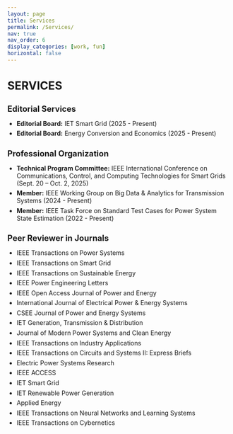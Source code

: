 ```yaml
---
layout: page
title: Services
permalink: /Services/
nav: true
nav_order: 6
display_categories: [work, fun]
horizontal: false
---
```


<section id="services">
  <h2>SERVICES</h2>

  <!-- Editorial Services -->
  <div class="service-category">
    <h3>Editorial Services</h3>
    <ul>
      <li><strong>Editorial Board:</strong> IET Smart Grid (2025 - Present)</li>
      <li><strong>Editorial Board:</strong> Energy Conversion and Economics (2025 - Present)</li>
    </ul>
  </div>

  <!-- Professional Organization -->
  <div class="service-category">
    <h3>Professional Organization</h3>
    <ul>
      <li><strong>Technical Program Committee:</strong> IEEE International Conference on Communications, Control, and Computing Technologies for Smart Grids (Sept. 20 – Oct. 2, 2025)</li>
      <li><strong>Member:</strong> IEEE Working Group on Big Data & Analytics for Transmission Systems (2024 - Present)</li>
      <li><strong>Member:</strong> IEEE Task Force on Standard Test Cases for Power System State Estimation (2022 - Present)</li>
    </ul>
  </div>

  <!-- Peer Reviewer in Journals -->
  <div class="service-category">
    <h3>Peer Reviewer in Journals</h3>
    <ul>
      <li>IEEE Transactions on Power Systems</li>
      <li>IEEE Transactions on Smart Grid</li>
      <li>IEEE Transactions on Sustainable Energy</li>
      <li>IEEE Power Engineering Letters</li>
      <li>IEEE Open Access Journal of Power and Energy</li>
      <li>International Journal of Electrical Power & Energy Systems</li>
      <li>CSEE Journal of Power and Energy Systems</li>
      <li>IET Generation, Transmission & Distribution</li>
      <li>Journal of Modern Power Systems and Clean Energy</li>
      <li>IEEE Transactions on Industry Applications</li>
      <li>IEEE Transactions on Circuits and Systems II: Express Briefs</li>
      <li>Electric Power Systems Research</li>
      <li>IEEE ACCESS</li>
      <li>IET Smart Grid</li>
      <li>IET Renewable Power Generation</li>
      <li>Applied Energy</li>
      <li>IEEE Transactions on Neural Networks and Learning Systems</li>
      <li>IEEE Transactions on Cybernetics</li>
    </ul>
  </div>
</section>

<!-- 可选 CSS 提升排版美观 -->
<style>
  #services {
    margin: 2em 0;
  }
  #services h2 {
    font-size: 1.8em;
    margin-bottom: 1em;
  }
  .service-category {
    margin-bottom: 1.5em;
  }
  .service-category h3 {
    font-size: 1.3em;
    margin-bottom: 0.5em;
  }
  .service-category ul {
    list-style: disc;
    padding-left: 1.5em;
  }
  .service-category li {
    margin-bottom: 0.4em;
  }
</style>


